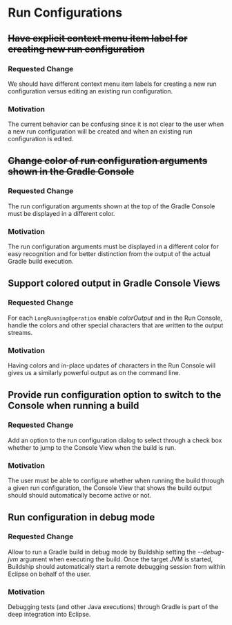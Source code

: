 # Run Configurations

## ~~Have explicit context menu item label for creating new run configuration~~

### Requested Change

We should have different context menu item labels for creating a new run configuration versus
editing an existing run configuration.

### Motivation

The current behavior can be confusing since it is not clear to the user when a new run configuration will
be created and when an existing run configuration is edited.


## ~~Change color of run configuration arguments shown in the Gradle Console~~

### Requested Change

The run configuration arguments shown at the top of the Gradle Console must be displayed in a different color.

### Motivation

The run configuration arguments must be displayed in a different color for easy recognition and for better distinction
from the output of the actual Gradle build execution.


## Support colored output in Gradle Console Views

### Requested Change

For each `LongRunningOperation` enable _colorOutput_ and in the Run Console, handle the colors and other special characters
that are written to the output streams.

### Motivation

Having colors and in-place updates of characters in the Run Console will gives us a similarly powerful output as on the command line.


## Provide run configuration option to switch to the Console when running a build

### Requested Change

Add an option to the run configuration dialog to select through a check box whether to jump to the Console View when the build is run.

### Motivation

The user must be able to configure whether when running the build through a given run configuration, the Console View that shows the build
output should should automatically become active or not.


## Run configuration in debug mode

### Requested Change

Allow to run a Gradle build in debug mode by Buildship setting the _--debug-jvm_ argument when executing the build. Once
the target JVM is started, Buildship should automatically start a remote debugging session from within Eclipse on behalf
of the user.

### Motivation

Debugging tests (and other Java executions) through Gradle is part of the deep integration into Eclipse.
